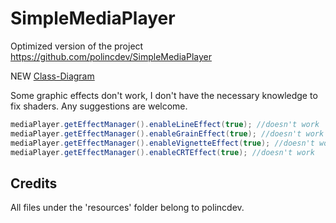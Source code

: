 # SimpleMediaPlayer

Optimized version of the project https://github.com/polincdev/SimpleMediaPlayer

NEW [Class-Diagram](images/smp-class-diagram.jpg)


Some graphic effects don't work, I don't have the necessary knowledge to fix shaders. Any suggestions are welcome.

```java
mediaPlayer.getEffectManager().enableLineEffect(true); //doesn't work
mediaPlayer.getEffectManager().enableGrainEffect(true); //doesn't work
mediaPlayer.getEffectManager().enableVignetteEffect(true); //doesn't work
mediaPlayer.getEffectManager().enableCRTEffect(true); //doesn't work
```

## Credits
All files under the 'resources' folder belong to polincdev.

